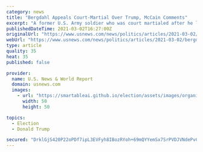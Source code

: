 ```yaml
---
category: news
title: "Bergdahl Appeals Court-Martial Over Trump, McCain Comments"
excerpt: "A former U.S. Army soldier who was court martialed after he left his post and was captured by the Taliban is asking a federal judge to overturn his military conviction, saying his trial was unduly influenced when former President Donald Trump repeatedly made disparaging comments about him and called for his execution."
publishedDateTime: 2021-03-02T16:27:00Z
originalUrl: "https://www.usnews.com/news/politics/articles/2021-03-02/bergdahl-appeals-court-martial-over-trump-mccain-comments"
webUrl: "https://www.usnews.com/news/politics/articles/2021-03-02/bergdahl-appeals-court-martial-over-trump-mccain-comments"
type: article
quality: 35
heat: 35
published: false

provider:
  name: U.S. News & World Report
  domain: usnews.com
  images:
    - url: "https://smartableai.github.io/election/assets/images/organizations/usnews.com-50x50.jpg"
      width: 50
      height: 50

topics:
  - Election
  - Donald Trump

secured: "DrklGjS420P22oPDf7ipL3EVFyh8IBozRYoh+69mQYYemSx7SrPVDJVNdePvC4nKii3cXZw3kh7GZ2n3oxP+JcdHUypCGFy0/+ejOTUUG6LLWL7Yj6CgjqwfH2IeJf911isULDFtnv1QK54w2hbqWOhGRkwOF8HQvlt8CkovIrvfNiGAn0Oob+LAbPfGOFiECnqsuGOCHyrIGxE0ibdW6+m4ogCbhUaDaq7mFU20W5R7NyHYgQIuJL4xA+HlqFqN+Qmsr1ZZI18QCHjHGjMSsp242cyrhku208PKoVBQkrl2k7Gg1u1eFS5xkOWaySS2uF1ATMeVReT+s0OMAOTmzwBpA6Gj6E6HANX5o6y6nxM=;F2e0G14XaOxiW9RqtgorSQ=="
---
```


